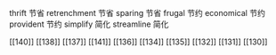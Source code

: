 




thrift 节省
retrenchment 节省
sparing 节省
frugal 节约
economical 节约
provident 节约
simplify 简化
streamline 简化

[[140]]
[[138]]
[[137]]
[[141]]
[[136]]
[[134]]
[[135]]
[[132]]
[[131]]
[[130]]